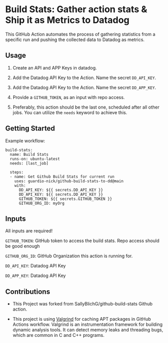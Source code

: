 # Build Stats: Gather action stats & Ship it as Metrics to Datadog

This GitHub Action automates the process of gathering statistics from a specific run and pushing the collected data to Datadog as metrics.

## Usage

1. Create an API and APP Keys in datadog.

2. Add the Datadog API Key to the Action. Name the secret `DD_API_KEY`.

3. Add the Datadog API Key to the Action. Name the secret `DD_APP_KEY`.

4. Provide a `GITHUB_TOKEN`, as an input with repo access.

5. Preferably, this action should be the last one, scheduled after all other jobs. You can utilize the `needs` keyword to achieve this.

## Getting Started

Example workflow:

    build-stats:
      name: Build Stats
      runs-on: ubuntu-latest
      needs: [last_job]
    
      steps:
      - name: Get Github Build Stats for current run
        uses: guardio-nick/github-build-stats-to-dd@main
        with: 
          DD_API_KEY: ${{ secrets.DD_API_KEY }}
          DD_API_KEY: ${{ secrets.DD_API_KEY }}
          GITHUB_TOKEN: ${{ secrets.GITHUB_TOKEN }}
          GITHUB_ORG_ID: myOrg


## Inputs
All inputs are required!

`GITHUB_TOKEN`: GitHub token to access the build stats. Repo access should be good enough

`GITHUB_ORG_ID`: GitHub Organization this action is running for.

`DD_API_KEY`: Datadog API Key

`DD_APP_KEY`: Datadog API Key


## Contributions
* This Project was forked from SallyBlichG/github-build-stats Github action.

* This project is using [Valgrind](https://valgrind.org/) for caching APT packages in GitHub Actions workflow.
  Valgrind is an instrumentation framework for building dynamic analysis tools. It can detect memory leaks and threading bugs, which are common in C and C++ programs.

